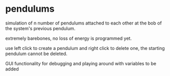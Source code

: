 # pendulums

simulation of n number of pendulums attached to each other at the bob of the system's previous pendulum. 

extremely barebones, no loss of energy is programmed yet. 

use left click to create a pendulum and right click to delete one, the starting pendulum cannot be deleted.

GUI functionality for debugging and playing around with variables to be added 
